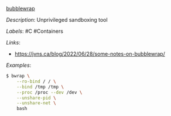 [bubblewrap](https://github.com/containers/bubblewrap)

*Description*: Unprivileged sandboxing tool

*Labels*: #C #Containers

*Links*:
  - https://jvns.ca/blog/2022/06/28/some-notes-on-bubblewrap/

*Examples*:

```bash
$ bwrap \
    --ro-bind / / \
    --bind /tmp /tmp \
    --proc /proc --dev /dev \
    --unshare-pid \
    --unshare-net \
    bash
```

